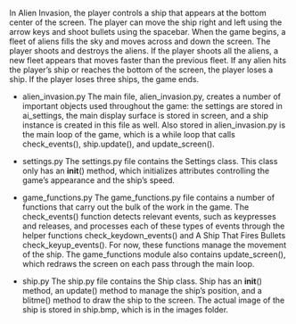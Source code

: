In Alien Invasion, the player controls a ship that appears at
the bottom center of the screen. The player can move the ship
right and left using the arrow keys and shoot bullets using the
spacebar. When the game begins, a fleet of aliens fills the sky
and moves across and down the screen. The player shoots and
destroys the aliens. If the player shoots all the aliens, a new fleet
appears that moves faster than the previous fleet. If any alien hits
the player’s ship or reaches the bottom of the screen, the player
loses a ship. If the player loses three ships, the game ends.


- alien_invasion.py The main file, alien_invasion.py, creates a number of important objects used
throughout the game: the settings are stored in ai_settings, the main display
surface is stored in screen, and a ship instance is created in this file as
well. Also stored in alien_invasion.py is the main loop of the game, which is
a while loop that calls check_events(), ship.update(), and update_screen().

- settings.py The settings.py file contains the Settings class. This class only has an
__init__() method, which initializes attributes controlling the game’s
appearance and the ship’s speed.

- game_functions.py The game_functions.py file contains a number of functions that carry out
the bulk of the work in the game. The check_events() function detects relevant
events, such as keypresses and releases, and processes each of these
types of events through the helper functions check_keydown_events() and
A Ship That Fires Bullets
check_keyup_events(). For now, these functions manage the movement of
the ship. The game_functions module also contains update_screen(), which
redraws the screen on each pass through the main loop.

- ship.py The ship.py file contains the Ship class. Ship has an __init__() method, an
update() method to manage the ship’s position, and a blitme() method
to draw the ship to the screen. The actual image of the ship is stored in
ship.bmp, which is in the images folder.